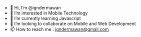 - 👋 Hi, I’m @igndermawan
- 👀 I’m interested in Mobile Technology
- 🌱 I’m currently learning Javascript
- 💞️ I’m looking to collaborate on Mobile and Web Development
- 📫 How to reach me : igndermawan@gmail.com

